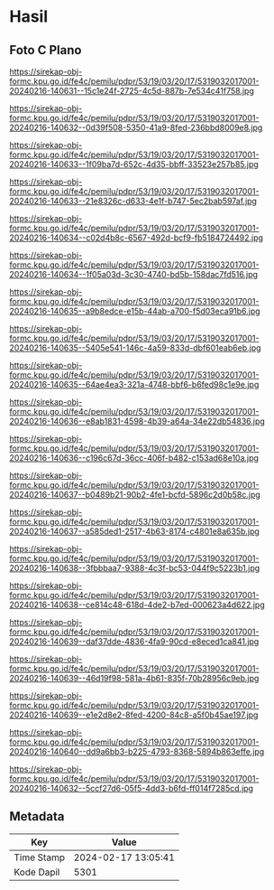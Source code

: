 # Hasil

## Foto C Plano

https://sirekap-obj-formc.kpu.go.id/fe4c/pemilu/pdpr/53/19/03/20/17/5319032017001-20240216-140631--15c1e24f-2725-4c5d-887b-7e534c41f758.jpg

https://sirekap-obj-formc.kpu.go.id/fe4c/pemilu/pdpr/53/19/03/20/17/5319032017001-20240216-140632--0d39f508-5350-41a9-8fed-236bbd8009e8.jpg

https://sirekap-obj-formc.kpu.go.id/fe4c/pemilu/pdpr/53/19/03/20/17/5319032017001-20240216-140633--1f09ba7d-652c-4d35-bbff-33523e257b85.jpg

https://sirekap-obj-formc.kpu.go.id/fe4c/pemilu/pdpr/53/19/03/20/17/5319032017001-20240216-140633--21e8326c-d633-4e1f-b747-5ec2bab597af.jpg

https://sirekap-obj-formc.kpu.go.id/fe4c/pemilu/pdpr/53/19/03/20/17/5319032017001-20240216-140634--c02d4b8c-6567-492d-bcf9-fb5184724492.jpg

https://sirekap-obj-formc.kpu.go.id/fe4c/pemilu/pdpr/53/19/03/20/17/5319032017001-20240216-140634--1f05a03d-3c30-4740-bd5b-158dac7fd516.jpg

https://sirekap-obj-formc.kpu.go.id/fe4c/pemilu/pdpr/53/19/03/20/17/5319032017001-20240216-140635--a9b8edce-e15b-44ab-a700-f5d03eca91b6.jpg

https://sirekap-obj-formc.kpu.go.id/fe4c/pemilu/pdpr/53/19/03/20/17/5319032017001-20240216-140635--5405e541-146c-4a59-833d-dbf601eab6eb.jpg

https://sirekap-obj-formc.kpu.go.id/fe4c/pemilu/pdpr/53/19/03/20/17/5319032017001-20240216-140635--64ae4ea3-321a-4748-bbf6-b6fed98c1e9e.jpg

https://sirekap-obj-formc.kpu.go.id/fe4c/pemilu/pdpr/53/19/03/20/17/5319032017001-20240216-140636--e8ab1831-4598-4b39-a64a-34e22db54836.jpg

https://sirekap-obj-formc.kpu.go.id/fe4c/pemilu/pdpr/53/19/03/20/17/5319032017001-20240216-140636--c196c67d-36cc-406f-b482-c153ad68e10a.jpg

https://sirekap-obj-formc.kpu.go.id/fe4c/pemilu/pdpr/53/19/03/20/17/5319032017001-20240216-140637--b0489b21-90b2-4fe1-bcfd-5896c2d0b58c.jpg

https://sirekap-obj-formc.kpu.go.id/fe4c/pemilu/pdpr/53/19/03/20/17/5319032017001-20240216-140637--a585ded1-2517-4b63-8174-c4801e8a635b.jpg

https://sirekap-obj-formc.kpu.go.id/fe4c/pemilu/pdpr/53/19/03/20/17/5319032017001-20240216-140638--3fbbbaa7-9388-4c3f-bc53-044f9c5223b1.jpg

https://sirekap-obj-formc.kpu.go.id/fe4c/pemilu/pdpr/53/19/03/20/17/5319032017001-20240216-140638--ce814c48-618d-4de2-b7ed-000623a4d622.jpg

https://sirekap-obj-formc.kpu.go.id/fe4c/pemilu/pdpr/53/19/03/20/17/5319032017001-20240216-140639--daf37dde-4836-4fa9-90cd-e8eced1ca841.jpg

https://sirekap-obj-formc.kpu.go.id/fe4c/pemilu/pdpr/53/19/03/20/17/5319032017001-20240216-140639--46d19f98-581a-4b61-835f-70b28956c9eb.jpg

https://sirekap-obj-formc.kpu.go.id/fe4c/pemilu/pdpr/53/19/03/20/17/5319032017001-20240216-140639--e1e2d8e2-8fed-4200-84c8-a5f0b45ae197.jpg

https://sirekap-obj-formc.kpu.go.id/fe4c/pemilu/pdpr/53/19/03/20/17/5319032017001-20240216-140640--dd9a6bb3-b225-4793-8368-5894b863effe.jpg

https://sirekap-obj-formc.kpu.go.id/fe4c/pemilu/pdpr/53/19/03/20/17/5319032017001-20240216-140632--5ccf27d6-05f5-4dd3-b6fd-ff014f7285cd.jpg


## Metadata

| Key        | Value               |
| ---------- | ------------------- |
| Time Stamp | 2024-02-17 13:05:41 |
| Kode Dapil | 5301                |



